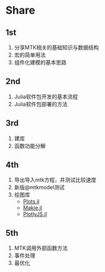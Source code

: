 # Share

## 1st

1. 分享MTK相关的基础知识与数据结构
2. 宏的简单用法
3. 组件化建模的基本思路

## 2nd

1. Julia软件包开发的基本流程
2. Julia软件包部署的方法

## 3rd

1. 建库
2. 函数功能分解

## 4th

1. 导出导入mtk方程，并测试比较速度
2. 新版@mtkmodel测试
3. 绘图库
   - [Plots.jl](https://docs.juliaplots.org/latest/)
   - [Makie.jl](https://docs.makie.org/stable/)
   - [PlotlyJS.jl](https://plotly.com/julia/)

## 5th

1. MTK调用外部函数方法
2. 事件处理
3. 最优化
